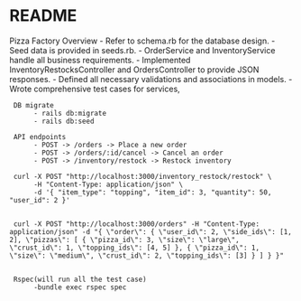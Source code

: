 # README
Pizza Factory
     Overview
          - Refer to schema.rb for the database design.
          - Seed data is provided in seeds.rb.
          - OrderService and InventoryService handle all business requirements.
          - Implemented InventoryRestocksController and OrdersController to provide JSON responses.
          - Defined all necessary validations and associations in models.
          - Wrote comprehensive test cases for services,

     DB migrate
          - rails db:migrate
          - rails db:seed

     API endpoints
          - POST -> /orders -> Place a new order
          - POST -> /orders/:id/cancel -> Cancel an order
          - POST -> /inventory/restock -> Restock inventory

     curl -X POST "http://localhost:3000/inventory_restock/restock" \
          -H "Content-Type: application/json" \
          -d '{ "item_type": "topping", "item_id": 3, "quantity": 50, "user_id": 2 }'


     curl -X POST "http://localhost:3000/orders" -H "Content-Type: application/json" -d "{ \"order\": { \"user_id\": 2, \"side_ids\": [1, 2], \"pizzas\": [ { \"pizza_id\": 3, \"size\": \"large\", \"crust_id\": 1, \"topping_ids\": [4, 5] }, { \"pizza_id\": 1, \"size\": \"medium\", \"crust_id\": 2, \"topping_ids\": [3] } ] } }"


     Rspec(will run all the test case)
          -bundle exec rspec spec

